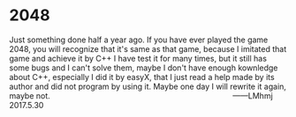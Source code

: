 # 2048
Just something done half a year ago.
If you have ever played the game 2048, you will recognize that it's same as that game, because I imitated that game and achieve it by C++
I have test it for many times, but it still has some bugs and I can't solve them, maybe I don't have enough kownledge about C++, especially I did it by easyX, that I just read a help made by its author and did not program by using it.
Maybe one day I will rewrite it again, maybe not.
                                                                                                                ——LMhmj  2017.5.30
